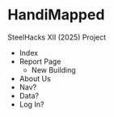# HandiMapped
SteelHacks XII (2025) Project
- Index
- Report Page
    - New Building
- About Us
- Nav?
- Data?
- Log In?
